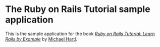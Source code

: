 # The Ruby on Rails Tutorial sample application

This is the sample application for the book [*Ruby on Rails Tutorial: Learn Rails by Example*](http://www.railstutorial.org/) by [Michael Hartl](http://www.michaelhartl.com/).